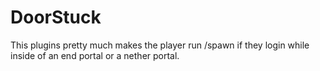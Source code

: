 # DoorStuck

This plugins pretty much makes the player run /spawn if they login while inside of an end portal or a nether portal.
